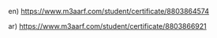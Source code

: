 en) https://www.m3aarf.com/student/certificate/8803864574


ar) https://www.m3aarf.com/student/certificate/8803866921
